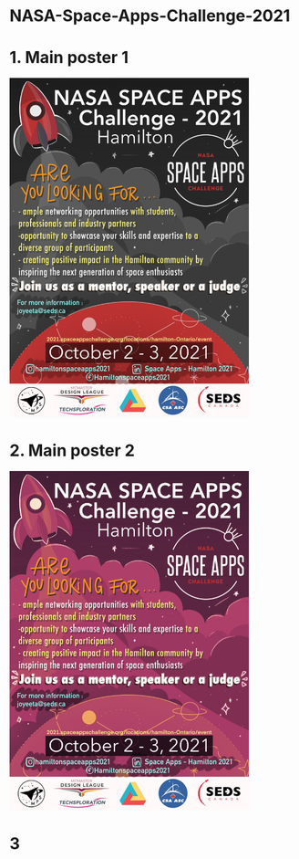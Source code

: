 # NASA-Space-Apps-Challenge-2021


# 1. Main poster 1

<img src="/IMG_0896.jpg" width="420" height="594">

# 2. Main poster 2

<img src="/IMG_0898.jpeg" width="420" height="594">


# 3
